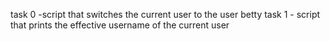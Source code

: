 task 0 -script that switches the current user to the user betty 
task 1 - script that prints the effective username of the current user
